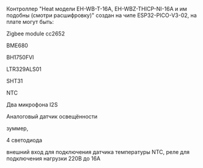 Контроллер "Heat модели EH-WB-T-16A, EH-WBZ-THICP-NI-16A и им подобны (смотри расшифровку)" создан на чипе ESP32-PICO-V3-02, на плате могут быть: 

Zigbee module cc2652

BME680

BH1750FVI 

LTR329ALS01

SHT31

NTC

Два микрофона I2S

Аналоговый датчик освещённости  

зуммер, 

4 светодиода

внешний вход для подключения датчика температуры NTC, реле для подключения нагрузки 220В до 16А


